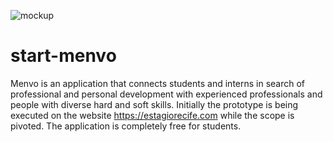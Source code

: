
![mockup](https://raw.githubusercontent.com/project-menvo/start-menvo/master/mockup-menvo.jpg)


# start-menvo
Menvo is an application that connects students and interns in search of professional and personal development with experienced professionals and people with diverse hard and soft skills.  Initially the prototype is being executed on the website https://estagiorecife.com while the scope is pivoted.  The application is completely free for students.


